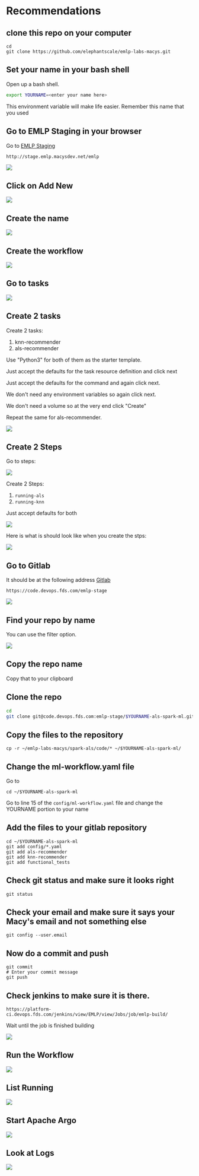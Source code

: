 # Recommendations


## clone this repo on your computer

```console
cd
git clone https://github.com/elephantscale/emlp-labs-macys.git 
```

## Set your name in your bash shell

Open up a bash shell.

```bash
export YOURNAME=<enter your name here>
```

This environment variable will make life easier. Remember this name that you used


## Go to EMLP Staging in your browser

Go to [EMLP Staging](http://stage.emlp.macysdev.net/emlp)

```text
http://stage.emlp.macysdev.net/emlp
```


![](../images/als-1-emlp.png)

## Click on Add New

![](../images/als-2-addnew.png)

## Create the name


![](../images/als-3-name.png)

## Create the workflow

![](../images/als-4-create.png)

## Go to tasks

![](../images/als-7-createtask1.png)

## Create 2 tasks

Create 2 tasks:

1. knn-recommender
2. als-recommender

Use "Python3" for both of them as the starter template.

Just accept the defaults for the task resource definition and click next

Just accept the defaults for the command and again click next.

We don't need any environment variables so again click next.

We don't need a volume so at the very end click "Create"

Repeat the same for als-recommender.

![](../images/als-8-taskname.png)

## Create 2 Steps

Go to steps:

![](../images/als-9-createsteps.png)

Create 2 Steps:

1. `running-als`
2. `running-knn`

Just accept defaults for both

![](../images/als-10-addstep.png)

Here is what is should look like when you create the stps:

![](../images/als-11-steps.png)


## Go to Gitlab

It should be at the following address [Gitlab](https://code.devops.fds.com/emlp-stage)

```text
https://code.devops.fds.com/emlp-stage
```
![](../images/als-5-gitlab.png)

## Find your repo by name 

You can use the filter option.

![](../images/als-6-gitlabname.png)


## Copy the repo name

Copy that to your clipboard



## Clone the repo

```bash
cd
git clone git@code.devops.fds.com:emlp-stage/$YOURNAME-als-spark-ml.git
```


## Copy the files to the repository

```console
cp -r ~/emlp-labs-macys/spark-als/code/* ~/$YOURNAME-als-spark-ml/

```

## Change the ml-workflow.yaml file

Go to 

```console
cd ~/$YOURNAME-als-spark-ml
```

Go to line 15 of the `config/ml-workflow.yaml` file and change the YOURNAME
portion to your name


## Add the files to your gitlab repository

```console
cd ~/$YOURNAME-als-spark-ml
git add config/*.yaml
git add als-recommender
git add knn-recommender
git add functional_tests
```

## Check git status and make sure it looks right

```console
git status
```


## Check your email and make sure it says your Macy's email and not something else

```
git config --user.email
```

## Now do a commit and push

```
git commit
# Enter your commit message
git push
```

## Check jenkins to make sure it is there.


```text
https://platform-ci.devops.fds.com/jenkins/view/EMLP/view/Jobs/job/emlp-build/
```

Wait until the job is finished building

![](../images/jenkins.png)


## Run the Workflow

![](../images/helloworld7-run.png)

## List Running
![](../images/helloworld8-listrunning.png)

## Start Apache Argo
![](../images/helloworld9-argo.png)

## Look at Logs

![](../images/helloworld10-logs.png)




